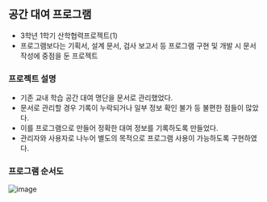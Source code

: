 ## 공간 대여 프로그램
- 3학년 1학기 산학협력프로젝트(1) 
- 프로그램보다는 기획서, 설계 문서, 검사 보고서 등 프로그램 구현 및 개발 시 문서 작성에 중점을 둔 프로젝트
### 프로젝트 설명
- 기존 교내 학습 공간 대여 명단을 문서로 관리했었다. 
- 문서로 관리할 경우 기록이 누락되거나 일부 정보 확인 불가 등 불편한 점들이 많았다. 
- 이를 프로그램으로 만들어 정확한 대여 정보를 기록하도록 만들었다.
- 관리자와 사용자로 나누어 별도의 목적으로 프로그램 사용이 가능하도록 구현하였다. 
### 프로그램 순서도

![image](https://user-images.githubusercontent.com/39904216/90756592-88608000-e317-11ea-81f2-cf062c6f8f98.png)
